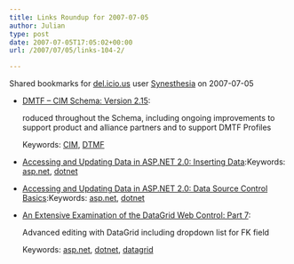 ```yaml
---
title: Links Roundup for 2007-07-05
author: Julian
type: post
date: 2007-07-05T17:05:02+00:00
url: /2007/07/05/links-104-2/

---
```

Shared bookmarks for [del.icio.us][1] user  [Synesthesia][2] on 2007-07-05

  * [DMTF &#8211; CIM Schema: Version 2.15][3]:
  
    roduced throughout the Schema, including ongoing improvements to support product and alliance partners and to support DMTF Profiles
  
    Keywords: [CIM][4], [DTMF][5]
  * [Accessing and Updating Data in ASP.NET 2.0: Inserting Data][6]:Keywords: [asp.net][7], [dotnet][8]
  * [Accessing and Updating Data in ASP.NET 2.0: Data Source Control Basics][9]:Keywords: [asp.net][7], [dotnet][8]
  * [An Extensive Examination of the DataGrid Web Control: Part 7][10]:
  
    Advanced editing with DataGrid including dropdown list for FK field
  
    Keywords: [asp.net][7], [dotnet][8], [datagrid][11]

 [1]: http://del.icio.us/
 [2]: http://del.icio.us/synesthesia
 [3]: http://www.dmtf.org/standards/cim/cim_schema_v215 "http://www.dmtf.org/standards/cim/cim_schema_v215"
 [4]: http://del.icio.us/synesthesia/CIM
 [5]: http://del.icio.us/synesthesia/DTMF
 [6]: http://aspnet.4guysfromrolla.com/articles/050207-1.aspx "http://aspnet.4guysfromrolla.com/articles/050207-1.aspx"
 [7]: http://del.icio.us/synesthesia/asp.net
 [8]: http://del.icio.us/synesthesia/dotnet
 [9]: http://aspnet.4guysfromrolla.com/articles/011106-1.aspx "http://aspnet.4guysfromrolla.com/articles/011106-1.aspx"
 [10]: http://aspnet.4guysfromrolla.com/articles/080702-1.aspx "http://aspnet.4guysfromrolla.com/articles/080702-1.aspx"
 [11]: http://del.icio.us/synesthesia/datagrid